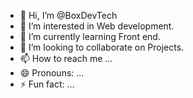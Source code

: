 - 👋 Hi, I’m @BoxDevTech
- 👀 I’m interested in Web development.
- 🌱 I’m currently learning Front end.
- 💞️ I’m looking to collaborate on Projects.
- 📫 How to reach me ...
- 😄 Pronouns: ...
- ⚡ Fun fact: ...

<!---
BoxDevTech/BoxDevTech is a ✨ special ✨ repository because its `README.md` (this file) appears on your GitHub profile.
You can click the Preview link to take a look at your changes.
--->
